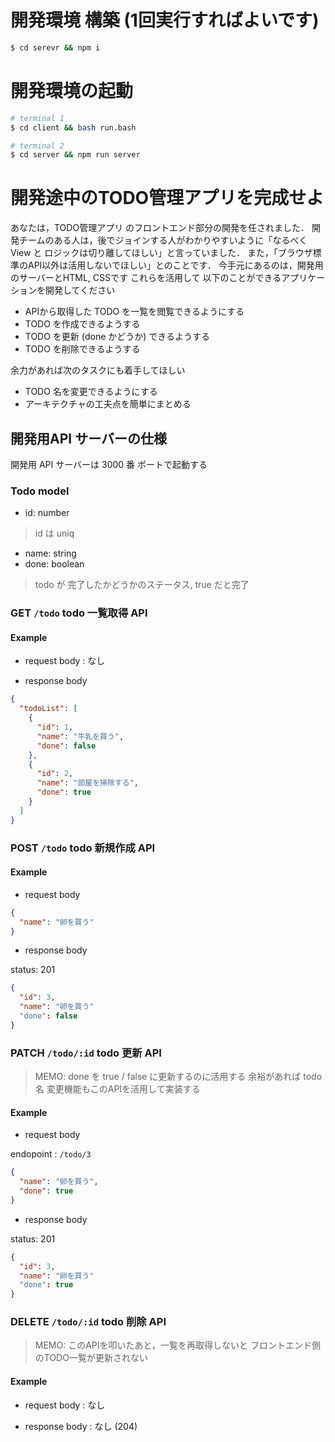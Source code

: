 # 開発環境 構築 (1回実行すればよいです)

```bash
$ cd serevr && npm i
```

# 開発環境の起動

```bash
# terminal 1
$ cd client && bash run.bash

# terminal 2
$ cd server && npm run server
```

# 開発途中のTODO管理アプリを完成せよ

あなたは，TODO管理アプリ のフロントエンド部分の開発を任されました．
開発チームのある人は，後でジョインする人がわかりやすいように「なるべく View と ロジックは切り離してほしい」と言っていました．
また，「ブラウザ標準のAPI以外は活用しないでほしい」とのことです．
今手元にあるのは，開発用のサーバーとHTML, CSSです
これらを活用して 以下のことができるアプリケーションを開発してください

- APIから取得した TODO を一覧を閲覧できるようにする
- TODO を作成できるようする
- TODO を更新 (done かどうか) できるようする
- TODO を削除できるようする

余力があれば次のタスクにも着手してほしい

- TODO 名を変更できるようにする
- アーキテクチャの工夫点を簡単にまとめる

## 開発用API サーバーの仕様

開発用 API サーバーは 3000 番 ポートで起動する

### Todo model

- id: number
> id は uniq
- name: string
- done: boolean
> todo が 完了したかどうかのステータス, true だと完了

### GET `/todo` todo 一覧取得 API

#### Example

- request body : なし

- response body

```json
{
  "todoList": [
    {
      "id": 1,
      "name": "牛乳を買う",
      "done": false
    },
    {
      "id": 2,
      "name": "部屋を掃除する",
      "done": true
    }
  ]
}
```

### POST `/todo` todo 新規作成 API

#### Example

- request body

```json
{
  "name": "卵を買う"
}
```

- response body

status: 201

```json
{
  "id": 3,
  "name": "卵を買う"
  "done": false
}
```

### PATCH `/todo/:id` todo 更新 API

> MEMO:
> done を true / false に更新するのに活用する
> 余裕があれば todo名 変更機能もこのAPIを活用して実装する

#### Example

- request body

endopoint : `/todo/3`

```json
{
  "name": "卵を買う",
  "done": true
}
```

- response body

status: 201

```json
{
  "id": 3,
  "name": "卵を買う"
  "done": true
}
```

### DELETE `/todo/:id` todo 削除 API

> MEMO:
> このAPIを叩いたあと，一覧を再取得しないと
> フロントエンド側のTODO一覧が更新されない

#### Example

- request body : なし

- response body : なし (204)

